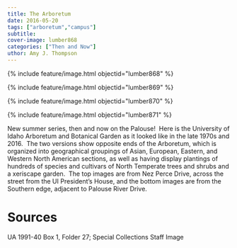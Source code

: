 ```yaml
---
title: The Arboretum
date: 2016-05-20
tags: ["arboretum","campus"]
subtitle: 
cover-image: lumber868
categories: ["Then and Now"]
uthor: Amy J. Thompson
---
```


{% include feature/image.html objectid="lumber868" %}

{% include feature/image.html objectid="lumber869" %}

{% include feature/image.html objectid="lumber870" %}

{% include feature/image.html objectid="lumber871" %}

New summer series, then and now on the Palouse!  Here is the University of Idaho Arboretum and Botanical Garden as it looked like in the late 1970s and 2016.  The two versions show opposite ends of the Arboretum, which is organized into geographical groupings of Asian, European, Eastern, and Western North American sections, as well as having display plantings of hundreds of species and cultivars of North Temperate trees and shrubs and a xeriscape garden.  The top images are from Nez Perce Drive, across the street from the UI President’s House, and the bottom images are from the Southern edge, adjacent to Palouse River Drive.

# Sources

UA 1991-40 Box 1, Folder 27; Special Collections Staff Image